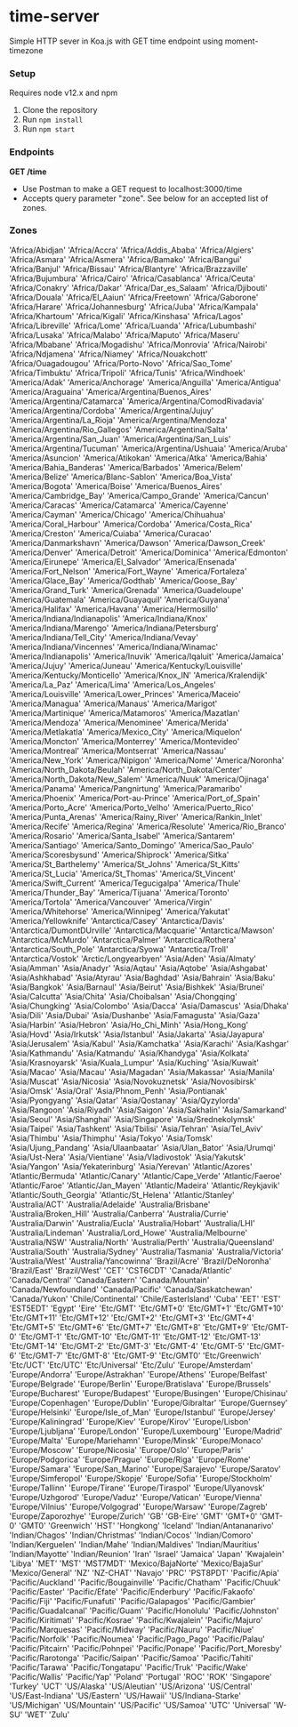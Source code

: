 # time-server
Simple HTTP sever in Koa.js with GET time endpoint using moment-timezone

### Setup
Requires node v12.x and npm
1. Clone the repository
2. Run `npm install`
3. Run `npm start`

### Endpoints
**GET /time**
- Use Postman to make a GET request to localhost:3000/time
- Accepts query parameter "zone". See below for an accepted list of zones.

### Zones
'Africa/Abidjan'
'Africa/Accra'
'Africa/Addis_Ababa'
'Africa/Algiers'
'Africa/Asmara'
'Africa/Asmera'
'Africa/Bamako'
'Africa/Bangui'
'Africa/Banjul'
'Africa/Bissau'
'Africa/Blantyre'
'Africa/Brazzaville'
'Africa/Bujumbura'
'Africa/Cairo'
'Africa/Casablanca'
'Africa/Ceuta'
'Africa/Conakry'
'Africa/Dakar'
'Africa/Dar_es_Salaam'
'Africa/Djibouti'
'Africa/Douala'
'Africa/El_Aaiun'
'Africa/Freetown'
'Africa/Gaborone'
'Africa/Harare'
'Africa/Johannesburg'
'Africa/Juba'
'Africa/Kampala'
'Africa/Khartoum'
'Africa/Kigali'
'Africa/Kinshasa'
'Africa/Lagos'
'Africa/Libreville'
'Africa/Lome'
'Africa/Luanda'
'Africa/Lubumbashi'
'Africa/Lusaka'
'Africa/Malabo'
'Africa/Maputo'
'Africa/Maseru'
'Africa/Mbabane'
'Africa/Mogadishu'
'Africa/Monrovia'
'Africa/Nairobi'
'Africa/Ndjamena'
'Africa/Niamey'
'Africa/Nouakchott'
'Africa/Ouagadougou'
'Africa/Porto-Novo'
'Africa/Sao_Tome'
'Africa/Timbuktu'
'Africa/Tripoli'
'Africa/Tunis'
'Africa/Windhoek'
'America/Adak'
'America/Anchorage'
'America/Anguilla'
'America/Antigua'
'America/Araguaina'
'America/Argentina/Buenos_Aires'
'America/Argentina/Catamarca'
'America/Argentina/ComodRivadavia'
'America/Argentina/Cordoba'
'America/Argentina/Jujuy'
'America/Argentina/La_Rioja'
'America/Argentina/Mendoza'
'America/Argentina/Rio_Gallegos'
'America/Argentina/Salta'
'America/Argentina/San_Juan'
'America/Argentina/San_Luis'
'America/Argentina/Tucuman'
'America/Argentina/Ushuaia'
'America/Aruba'
'America/Asuncion'
'America/Atikokan'
'America/Atka'
'America/Bahia'
'America/Bahia_Banderas'
'America/Barbados'
'America/Belem'
'America/Belize'
'America/Blanc-Sablon'
'America/Boa_Vista'
'America/Bogota'
'America/Boise'
'America/Buenos_Aires'
'America/Cambridge_Bay'
'America/Campo_Grande'
'America/Cancun'
'America/Caracas'
'America/Catamarca'
'America/Cayenne'
'America/Cayman'
'America/Chicago'
'America/Chihuahua'
'America/Coral_Harbour'
'America/Cordoba'
'America/Costa_Rica'
'America/Creston'
'America/Cuiaba'
'America/Curacao'
'America/Danmarkshavn'
'America/Dawson'
'America/Dawson_Creek'
'America/Denver'
'America/Detroit'
'America/Dominica'
'America/Edmonton'
'America/Eirunepe'
'America/El_Salvador'
'America/Ensenada'
'America/Fort_Nelson'
'America/Fort_Wayne'
'America/Fortaleza'
'America/Glace_Bay'
'America/Godthab'
'America/Goose_Bay'
'America/Grand_Turk'
'America/Grenada'
'America/Guadeloupe'
'America/Guatemala'
'America/Guayaquil'
'America/Guyana'
'America/Halifax'
'America/Havana'
'America/Hermosillo'
'America/Indiana/Indianapolis'
'America/Indiana/Knox'
'America/Indiana/Marengo'
'America/Indiana/Petersburg'
'America/Indiana/Tell_City'
'America/Indiana/Vevay'
'America/Indiana/Vincennes'
'America/Indiana/Winamac'
'America/Indianapolis'
'America/Inuvik'
'America/Iqaluit'
'America/Jamaica'
'America/Jujuy'
'America/Juneau'
'America/Kentucky/Louisville'
'America/Kentucky/Monticello'
'America/Knox_IN'
'America/Kralendijk'
'America/La_Paz'
'America/Lima'
'America/Los_Angeles'
'America/Louisville'
'America/Lower_Princes'
'America/Maceio'
'America/Managua'
'America/Manaus'
'America/Marigot'
'America/Martinique'
'America/Matamoros'
'America/Mazatlan'
'America/Mendoza'
'America/Menominee'
'America/Merida'
'America/Metlakatla'
'America/Mexico_City'
'America/Miquelon'
'America/Moncton'
'America/Monterrey'
'America/Montevideo'
'America/Montreal'
'America/Montserrat'
'America/Nassau'
'America/New_York'
'America/Nipigon'
'America/Nome'
'America/Noronha'
'America/North_Dakota/Beulah'
'America/North_Dakota/Center'
'America/North_Dakota/New_Salem'
'America/Nuuk'
'America/Ojinaga'
'America/Panama'
'America/Pangnirtung'
'America/Paramaribo'
'America/Phoenix'
'America/Port-au-Prince'
'America/Port_of_Spain'
'America/Porto_Acre'
'America/Porto_Velho'
'America/Puerto_Rico'
'America/Punta_Arenas'
'America/Rainy_River'
'America/Rankin_Inlet'
'America/Recife'
'America/Regina'
'America/Resolute'
'America/Rio_Branco'
'America/Rosario'
'America/Santa_Isabel'
'America/Santarem'
'America/Santiago'
'America/Santo_Domingo'
'America/Sao_Paulo'
'America/Scoresbysund'
'America/Shiprock'
'America/Sitka'
'America/St_Barthelemy'
'America/St_Johns'
'America/St_Kitts'
'America/St_Lucia'
'America/St_Thomas'
'America/St_Vincent'
'America/Swift_Current'
'America/Tegucigalpa'
'America/Thule'
'America/Thunder_Bay'
'America/Tijuana'
'America/Toronto'
'America/Tortola'
'America/Vancouver'
'America/Virgin'
'America/Whitehorse'
'America/Winnipeg'
'America/Yakutat'
'America/Yellowknife'
'Antarctica/Casey'
'Antarctica/Davis'
'Antarctica/DumontDUrville'
'Antarctica/Macquarie'
'Antarctica/Mawson'
'Antarctica/McMurdo'
'Antarctica/Palmer'
'Antarctica/Rothera'
'Antarctica/South_Pole'
'Antarctica/Syowa'
'Antarctica/Troll'
'Antarctica/Vostok'
'Arctic/Longyearbyen'
'Asia/Aden'
'Asia/Almaty'
'Asia/Amman'
'Asia/Anadyr'
'Asia/Aqtau'
'Asia/Aqtobe'
'Asia/Ashgabat'
'Asia/Ashkhabad'
'Asia/Atyrau'
'Asia/Baghdad'
'Asia/Bahrain'
'Asia/Baku'
'Asia/Bangkok'
'Asia/Barnaul'
'Asia/Beirut'
'Asia/Bishkek'
'Asia/Brunei'
'Asia/Calcutta'
'Asia/Chita'
'Asia/Choibalsan'
'Asia/Chongqing'
'Asia/Chungking'
'Asia/Colombo'
'Asia/Dacca'
'Asia/Damascus'
'Asia/Dhaka'
'Asia/Dili'
'Asia/Dubai'
'Asia/Dushanbe'
'Asia/Famagusta'
'Asia/Gaza'
'Asia/Harbin'
'Asia/Hebron'
'Asia/Ho_Chi_Minh'
'Asia/Hong_Kong'
'Asia/Hovd'
'Asia/Irkutsk'
'Asia/Istanbul'
'Asia/Jakarta'
'Asia/Jayapura'
'Asia/Jerusalem'
'Asia/Kabul'
'Asia/Kamchatka'
'Asia/Karachi'
'Asia/Kashgar'
'Asia/Kathmandu'
'Asia/Katmandu'
'Asia/Khandyga'
'Asia/Kolkata'
'Asia/Krasnoyarsk'
'Asia/Kuala_Lumpur'
'Asia/Kuching'
'Asia/Kuwait'
'Asia/Macao'
'Asia/Macau'
'Asia/Magadan'
'Asia/Makassar'
'Asia/Manila'
'Asia/Muscat'
'Asia/Nicosia'
'Asia/Novokuznetsk'
'Asia/Novosibirsk'
'Asia/Omsk'
'Asia/Oral'
'Asia/Phnom_Penh'
'Asia/Pontianak'
'Asia/Pyongyang'
'Asia/Qatar'
'Asia/Qostanay'
'Asia/Qyzylorda'
'Asia/Rangoon'
'Asia/Riyadh'
'Asia/Saigon'
'Asia/Sakhalin'
'Asia/Samarkand'
'Asia/Seoul'
'Asia/Shanghai'
'Asia/Singapore'
'Asia/Srednekolymsk'
'Asia/Taipei'
'Asia/Tashkent'
'Asia/Tbilisi'
'Asia/Tehran'
'Asia/Tel_Aviv'
'Asia/Thimbu'
'Asia/Thimphu'
'Asia/Tokyo'
'Asia/Tomsk'
'Asia/Ujung_Pandang'
'Asia/Ulaanbaatar'
'Asia/Ulan_Bator'
'Asia/Urumqi'
'Asia/Ust-Nera'
'Asia/Vientiane'
'Asia/Vladivostok'
'Asia/Yakutsk'
'Asia/Yangon'
'Asia/Yekaterinburg'
'Asia/Yerevan'
'Atlantic/Azores'
'Atlantic/Bermuda'
'Atlantic/Canary'
'Atlantic/Cape_Verde'
'Atlantic/Faeroe'
'Atlantic/Faroe'
'Atlantic/Jan_Mayen'
'Atlantic/Madeira'
'Atlantic/Reykjavik'
'Atlantic/South_Georgia'
'Atlantic/St_Helena'
'Atlantic/Stanley'
'Australia/ACT'
'Australia/Adelaide'
'Australia/Brisbane'
'Australia/Broken_Hill'
'Australia/Canberra'
'Australia/Currie'
'Australia/Darwin'
'Australia/Eucla'
'Australia/Hobart'
'Australia/LHI'
'Australia/Lindeman'
'Australia/Lord_Howe'
'Australia/Melbourne'
'Australia/NSW'
'Australia/North'
'Australia/Perth'
'Australia/Queensland'
'Australia/South'
'Australia/Sydney'
'Australia/Tasmania'
'Australia/Victoria'
'Australia/West'
'Australia/Yancowinna'
'Brazil/Acre'
'Brazil/DeNoronha'
'Brazil/East'
'Brazil/West'
'CET'
'CST6CDT'
'Canada/Atlantic'
'Canada/Central'
'Canada/Eastern'
'Canada/Mountain'
'Canada/Newfoundland'
'Canada/Pacific'
'Canada/Saskatchewan'
'Canada/Yukon'
'Chile/Continental'
'Chile/EasterIsland'
'Cuba'
'EET'
'EST'
'EST5EDT'
'Egypt'
'Eire'
'Etc/GMT'
'Etc/GMT+0'
'Etc/GMT+1'
'Etc/GMT+10'
'Etc/GMT+11'
'Etc/GMT+12'
'Etc/GMT+2'
'Etc/GMT+3'
'Etc/GMT+4'
'Etc/GMT+5'
'Etc/GMT+6'
'Etc/GMT+7'
'Etc/GMT+8'
'Etc/GMT+9'
'Etc/GMT-0'
'Etc/GMT-1'
'Etc/GMT-10'
'Etc/GMT-11'
'Etc/GMT-12'
'Etc/GMT-13'
'Etc/GMT-14'
'Etc/GMT-2'
'Etc/GMT-3'
'Etc/GMT-4'
'Etc/GMT-5'
'Etc/GMT-6'
'Etc/GMT-7'
'Etc/GMT-8'
'Etc/GMT-9'
'Etc/GMT0'
'Etc/Greenwich'
'Etc/UCT'
'Etc/UTC'
'Etc/Universal'
'Etc/Zulu'
'Europe/Amsterdam'
'Europe/Andorra'
'Europe/Astrakhan'
'Europe/Athens'
'Europe/Belfast'
'Europe/Belgrade'
'Europe/Berlin'
'Europe/Bratislava'
'Europe/Brussels'
'Europe/Bucharest'
'Europe/Budapest'
'Europe/Busingen'
'Europe/Chisinau'
'Europe/Copenhagen'
'Europe/Dublin'
'Europe/Gibraltar'
'Europe/Guernsey'
'Europe/Helsinki'
'Europe/Isle_of_Man'
'Europe/Istanbul'
'Europe/Jersey'
'Europe/Kaliningrad'
'Europe/Kiev'
'Europe/Kirov'
'Europe/Lisbon'
'Europe/Ljubljana'
'Europe/London'
'Europe/Luxembourg'
'Europe/Madrid'
'Europe/Malta'
'Europe/Mariehamn'
'Europe/Minsk'
'Europe/Monaco'
'Europe/Moscow'
'Europe/Nicosia'
'Europe/Oslo'
'Europe/Paris'
'Europe/Podgorica'
'Europe/Prague'
'Europe/Riga'
'Europe/Rome'
'Europe/Samara'
'Europe/San_Marino'
'Europe/Sarajevo'
'Europe/Saratov'
'Europe/Simferopol'
'Europe/Skopje'
'Europe/Sofia'
'Europe/Stockholm'
'Europe/Tallinn'
'Europe/Tirane'
'Europe/Tiraspol'
'Europe/Ulyanovsk'
'Europe/Uzhgorod'
'Europe/Vaduz'
'Europe/Vatican'
'Europe/Vienna'
'Europe/Vilnius'
'Europe/Volgograd'
'Europe/Warsaw'
'Europe/Zagreb'
'Europe/Zaporozhye'
'Europe/Zurich'
'GB'
'GB-Eire'
'GMT'
'GMT+0'
'GMT-0'
'GMT0'
'Greenwich'
'HST'
'Hongkong'
'Iceland'
'Indian/Antananarivo'
'Indian/Chagos'
'Indian/Christmas'
'Indian/Cocos'
'Indian/Comoro'
'Indian/Kerguelen'
'Indian/Mahe'
'Indian/Maldives'
'Indian/Mauritius'
'Indian/Mayotte'
'Indian/Reunion'
'Iran'
'Israel'
'Jamaica'
'Japan'
'Kwajalein'
'Libya'
'MET'
'MST'
'MST7MDT'
'Mexico/BajaNorte'
'Mexico/BajaSur'
'Mexico/General'
'NZ'
'NZ-CHAT'
'Navajo'
'PRC'
'PST8PDT'
'Pacific/Apia'
'Pacific/Auckland'
'Pacific/Bougainville'
'Pacific/Chatham'
'Pacific/Chuuk'
'Pacific/Easter'
'Pacific/Efate'
'Pacific/Enderbury'
'Pacific/Fakaofo'
'Pacific/Fiji'
'Pacific/Funafuti'
'Pacific/Galapagos'
'Pacific/Gambier'
'Pacific/Guadalcanal'
'Pacific/Guam'
'Pacific/Honolulu'
'Pacific/Johnston'
'Pacific/Kiritimati'
'Pacific/Kosrae'
'Pacific/Kwajalein'
'Pacific/Majuro'
'Pacific/Marquesas'
'Pacific/Midway'
'Pacific/Nauru'
'Pacific/Niue'
'Pacific/Norfolk'
'Pacific/Noumea'
'Pacific/Pago_Pago'
'Pacific/Palau'
'Pacific/Pitcairn'
'Pacific/Pohnpei'
'Pacific/Ponape'
'Pacific/Port_Moresby'
'Pacific/Rarotonga'
'Pacific/Saipan'
'Pacific/Samoa'
'Pacific/Tahiti'
'Pacific/Tarawa'
'Pacific/Tongatapu'
'Pacific/Truk'
'Pacific/Wake'
'Pacific/Wallis'
'Pacific/Yap'
'Poland'
'Portugal'
'ROC'
'ROK'
'Singapore'
'Turkey'
'UCT'
'US/Alaska'
'US/Aleutian'
'US/Arizona'
'US/Central'
'US/East-Indiana'
'US/Eastern'
'US/Hawaii'
'US/Indiana-Starke'
'US/Michigan'
'US/Mountain'
'US/Pacific'
'US/Samoa'
'UTC'
'Universal'
'W-SU'
'WET'
'Zulu'